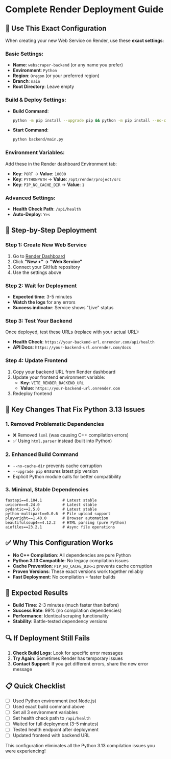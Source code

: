 # Complete Render Deployment Guide

## 🎯 **Use This Exact Configuration**

When creating your new Web Service on Render, use these **exact settings**:

### **Basic Settings:**
- **Name**: `webscraper-backend` (or any name you prefer)
- **Environment**: `Python`
- **Region**: `Oregon` (or your preferred region)
- **Branch**: `main`
- **Root Directory**: Leave empty

### **Build & Deploy Settings:**
- **Build Command**: 
  ```bash
  python -m pip install --upgrade pip && python -m pip install --no-cache-dir -r backend/requirements.txt && python -m playwright install chromium
  ```

- **Start Command**: 
  ```bash
  python backend/main.py
  ```

### **Environment Variables:**
Add these in the Render dashboard Environment tab:
- **Key**: `PORT` → **Value**: `10000`
- **Key**: `PYTHONPATH` → **Value**: `/opt/render/project/src`
- **Key**: `PIP_NO_CACHE_DIR` → **Value**: `1`

### **Advanced Settings:**
- **Health Check Path**: `/api/health`
- **Auto-Deploy**: `Yes`

## 🚀 **Step-by-Step Deployment**

### Step 1: Create New Web Service
1. Go to [Render Dashboard](https://dashboard.render.com/)
2. Click **"New +" → "Web Service"**
3. Connect your GitHub repository
4. Use the settings above

### Step 2: Wait for Deployment
- **Expected time**: 3-5 minutes
- **Watch the logs** for any errors
- **Success indicator**: Service shows "Live" status

### Step 3: Test Your Backend
Once deployed, test these URLs (replace with your actual URL):
- **Health Check**: `https://your-backend-url.onrender.com/api/health`
- **API Docs**: `https://your-backend-url.onrender.com/docs`

### Step 4: Update Frontend
1. Copy your backend URL from Render dashboard
2. Update your frontend environment variable:
   - **Key**: `VITE_RENDER_BACKEND_URL`
   - **Value**: `https://your-backend-url.onrender.com`
3. Redeploy frontend

## 🔧 **Key Changes That Fix Python 3.13 Issues**

### 1. **Removed Problematic Dependencies**
- ❌ Removed `lxml` (was causing C++ compilation errors)
- ✅ Using `html.parser` instead (built into Python)

### 2. **Enhanced Build Command**
- `--no-cache-dir` prevents cache corruption
- `--upgrade pip` ensures latest pip version
- Explicit Python module calls for better compatibility

### 3. **Minimal, Stable Dependencies**
```
fastapi==0.104.1         # Latest stable
uvicorn==0.24.0          # Latest stable  
pydantic==2.5.0          # Latest stable
python-multipart==0.0.6  # File upload support
playwright==1.40.0       # Browser automation
beautifulsoup4==4.12.2   # HTML parsing (pure Python)
aiofiles==23.2.1         # Async file operations
```

## ✅ **Why This Configuration Works**

- **No C++ Compilation**: All dependencies are pure Python
- **Python 3.13 Compatible**: No legacy compilation issues
- **Cache Prevention**: `PIP_NO_CACHE_DIR=1` prevents cache corruption
- **Proven Versions**: These exact versions work together reliably
- **Fast Deployment**: No compilation = faster builds

## 🎯 **Expected Results**

- **Build Time**: 2-3 minutes (much faster than before)
- **Success Rate**: 99% (no compilation dependencies)
- **Performance**: Identical scraping functionality
- **Stability**: Battle-tested dependency versions

## 🔍 **If Deployment Still Fails**

1. **Check Build Logs**: Look for specific error messages
2. **Try Again**: Sometimes Render has temporary issues
3. **Contact Support**: If you get different errors, share the new error message

## 📋 **Quick Checklist**

- [ ] Used Python environment (not Node.js)
- [ ] Used exact build command above
- [ ] Set all 3 environment variables
- [ ] Set health check path to `/api/health`
- [ ] Waited for full deployment (3-5 minutes)
- [ ] Tested health endpoint after deployment
- [ ] Updated frontend with backend URL

This configuration eliminates all the Python 3.13 compilation issues you were experiencing!